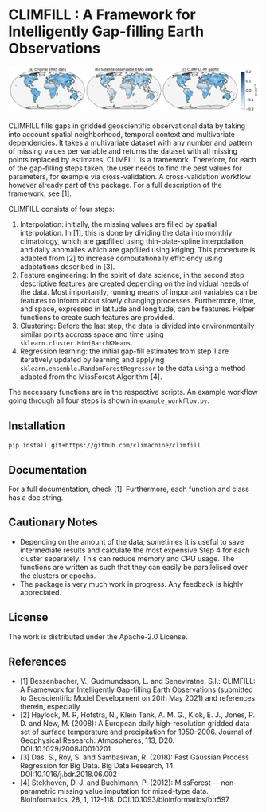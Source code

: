 # CLIMFILL : A Framework for Intelligently Gap-filling Earth Observations

![Title Image](title_image.png)

CLIMFILL fills gaps in gridded geoscientific observational data by taking into account spatial neighborhood, temporal context and multivariate dependencies. It takes a multivariate dataset with any number and pattern of missing values per variable and returns the dataset with all missing points replaced by estimates. CLIMFILL is a framework. Therefore, for each of the gap-filling steps taken, the user needs to find the best values for parameters, for example via cross-validation. A cross-validation workflow however already part of the package. For a full description of the framework, see [1].

CLIMFILL consists of four steps:

1. Interpolation: initially, the missing values are filled by spatial interpolation. In [1], this is done by dividing the data into monthly climatology, which are gapfilled using thin-plate-spline interpolation, and daily anomalies which are gapfilled using kriging. This procedure is adapted from [2] to increase computationally efficiency using adaptations described in [3].
2. Feature engineering: In the spirit of data science, in the second step descriptive features are created depending on the individual needs of the data. Most importantly, running means of important variables can be features to inform about slowly changing processes. Furthermore, time, and space, expressed in latitude and longitude, can be features. Helper functions to create such features are provided. 
3. Clustering: Before the last step, the data is divided into environmentally similar points accross space and time using `sklearn.cluster.MiniBatchKMeans`.
4. Regression learning: the initial gap-fill estimates from step 1 are iteratively updated by learning and applying `sklearn.ensemble.RandomForestRegressor` to the data using a method adapted from the MissForest Algorithm [4].

The necessary functions are in the respective scripts. An example workflow going through all four steps is shown in `example_workflow.py`.

## Installation

`pip install git+https://github.com/climachine/climfill`

## Documentation
For a full documentation, check [1]. Furthermore, each function and class has a doc string.

## Cautionary Notes
- Depending on the amount of the data, sometimes it is useful to save intermediate results and calculate the most expensive Step 4 for each cluster separately. This can reduce memory and CPU usage. The functions are written as such that they can easily be parallelised over the clusters or epochs.
- The package is very much work in progress. Any feedback is highly appreciated.

## License
The work is distributed under the Apache-2.0 License.

## References
- [1] Bessenbacher, V., Gudmundsson, L. and Seneviratne, S.I.: CLIMFILL: A Framework for Intelligently Gap-filling Earth Observations (submitted to Geoscientific Model Development on 20th May 2021) 
and references therein, especially
- [2] Haylock, M. R, Hofstra, N., Klein Tank, A. M. G., Klok, E. J., Jones, P. D. and New, M. (2008): A European daily high-resolution gridded data set of surface temperature and precipitation for 1950–2006. Journal of Geophysical Research: Atmospheres, 113, D20. DOI:10.1029/2008JD010201
- [3] Das, S., Roy, S. and Sambasivan, R. (2018): Fast Gaussian Process Regression for Big Data. Big Data Research, 14. DOI:10.1016/j.bdr.2018.06.002
- [4] Stekhoven, D. J. and Buehlmann, P. (2012): MissForest -- non-parametric missing value imputation for mixed-type data. Bioinformatics, 28, 1, 112-118. DOI:10.1093/bioinformatics/btr597

